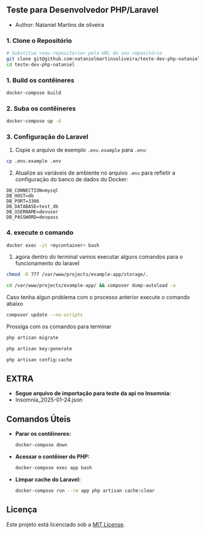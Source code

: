 ## Teste para Desenvolvedor PHP/Laravel

- Author: Nataniel Martins de oliveira

### 1. Clone o Repositório

```bash
# Substitua <seu-repositorio> pela URL do seu repositório
git clone git@github.com:natanielmartinsoliveira/teste-dev-php-nataniel.git
cd teste-dev-php-nataniel
```

### 1. Build os contêineres 

```bash
docker-compose build
```

### 2. Suba os contêineres

```bash
docker-compose up -d
```


### 3. Configuração do Laravel

1. Copie o arquivo de exemplo `.env.example` para `.env`:

```bash
cp .env.example .env
```

2. Atualize as variáveis de ambiente no arquivo `.env` para refletir a configuração do banco de dados do Docker:

```env
DB_CONNECTION=mysql
DB_HOST=db
DB_PORT=3306
DB_DATABASE=test_db
DB_USERNAME=devuser
DB_PASSWORD=devpass
```

### 4. execute o comando 

```bash
docker exec -it <mycontainer> bash
```

1. agora dentro do terminal vamos executar alguns comandos para o funcionamento do laravel

```bash
chmod -R 777 /var/www/projects/example-app/storage/.
```

```bash
cd /var/www/projects/example-app/ && composer dump-autoload -o
```

Caso tenha algun problema com o processo anterior execute o comando abaixo
```bash
composer update --no-scripts
```

Prossiga com os comandos para terminar

```bash
php artisan migrate
```

```bash
php artisan key:generate
```

```bash
php artisan config:cache
```
## EXTRA

- **Segue arquivo de importação para teste da api no Insomnia:**
- Insomnia_2025-01-24.json

## Comandos Úteis

- **Parar os contêineres:**
  ```bash
  docker-compose down
  ```

- **Acessar o contêiner do PHP:**
  ```bash
  docker-compose exec app bash
  ```

- **Limpar cache do Laravel:**
  ```bash
  docker-compose run --rm app php artisan cache:clear
  ```

## Licença

Este projeto está licenciado sob a [MIT License](LICENSE).
